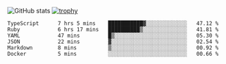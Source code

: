 ![GitHub stats](https://github-readme-stats.vercel.app/api?username=ksk001100&show_icons=true&theme=tokyonight)
[![trophy](https://github-profile-trophy.vercel.app/?username=ksk001100&theme=onedark)](https://github.com/ryo-ma/github-profile-trophy)

<!--START_SECTION:waka-->

```text
TypeScript      7 hrs 5 mins    ███████████▓░░░░░░░░░░░░░   47.12 %
Ruby            6 hrs 17 mins   ██████████▒░░░░░░░░░░░░░░   41.81 %
YAML            47 mins         █▒░░░░░░░░░░░░░░░░░░░░░░░   05.30 %
JSON            22 mins         ▓░░░░░░░░░░░░░░░░░░░░░░░░   02.54 %
Markdown        8 mins          ▒░░░░░░░░░░░░░░░░░░░░░░░░   00.92 %
Docker          5 mins          ░░░░░░░░░░░░░░░░░░░░░░░░░   00.66 %
```

<!--END_SECTION:waka-->
